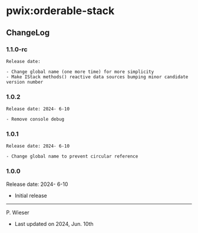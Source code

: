 # pwix:orderable-stack

## ChangeLog

### 1.1.0-rc

    Release date:

    - Change global name (one more time) for more simplicity
    - Make IStack methods() reactive data sources bumping minor candidate version number

### 1.0.2

    Release date: 2024- 6-10

    - Remove console debug

### 1.0.1

    Release date: 2024- 6-10

    - Change global name to prevent circular reference

### 1.0.0

Release date: 2024- 6-10

- Initial release

---
P. Wieser
- Last updated on 2024, Jun. 10th
